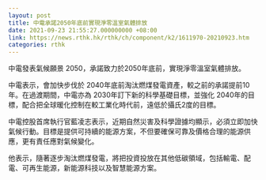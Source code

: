 ```yaml
---
layout: post
title: 中電承諾2050年底前實現淨零溫室氣體排放
date: 2021-09-23 21:55:27.000000000 +08:00
link: https://news.rthk.hk/rthk/ch/component/k2/1611970-20210923.htm
categories: rthk
---
```


中電發表氣候願景 2050，承諾致力於2050年底前，實現淨零溫室氣體排放。

中電表示，會加快步伐於 2040年底前淘汰燃煤發電資產，較之前的承諾提前10年。在過渡期間，中電亦為 2030年訂下新的科學基礎目標，並強化 2040年的目標，配合把全球暖化控制在較工業化時代前，遠低於攝氏2度的目標。

中電控股首席執行官藍凌志表示，近期自然災害及科學證據均顯示，必須立即加快氣候行動。目標是提供可持續的能源方案，不但要確保可靠及價格合理的能源供應，更有責任應對氣候變化。

他表示，隨著逐步淘汰燃煤發電，將把投資投放在其他低碳領域，包括輸電、配電、可再生能源，新能源科技以及智慧能源方案。
